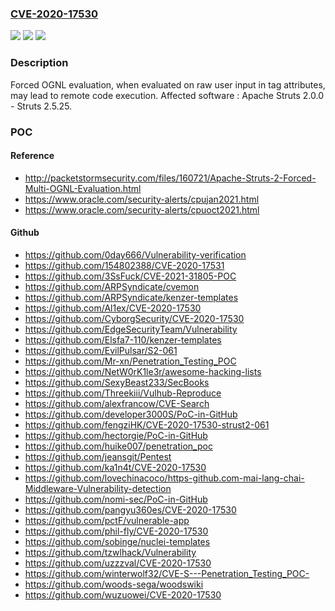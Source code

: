 ### [CVE-2020-17530](https://cve.mitre.org/cgi-bin/cvename.cgi?name=CVE-2020-17530)
![](https://img.shields.io/static/v1?label=Product&message=Apache%20Struts&color=blue)
![](https://img.shields.io/static/v1?label=Version&message=n%2Fa&color=blue)
![](https://img.shields.io/static/v1?label=Vulnerability&message=Remote%20Code%20Execution&color=brighgreen)

### Description

Forced OGNL evaluation, when evaluated on raw user input in tag attributes, may lead to remote code execution. Affected software : Apache Struts 2.0.0 - Struts 2.5.25.

### POC

#### Reference
- http://packetstormsecurity.com/files/160721/Apache-Struts-2-Forced-Multi-OGNL-Evaluation.html
- https://www.oracle.com/security-alerts/cpujan2021.html
- https://www.oracle.com/security-alerts/cpuoct2021.html

#### Github
- https://github.com/0day666/Vulnerability-verification
- https://github.com/154802388/CVE-2020-17531
- https://github.com/3SsFuck/CVE-2021-31805-POC
- https://github.com/ARPSyndicate/cvemon
- https://github.com/ARPSyndicate/kenzer-templates
- https://github.com/Al1ex/CVE-2020-17530
- https://github.com/CyborgSecurity/CVE-2020-17530
- https://github.com/EdgeSecurityTeam/Vulnerability
- https://github.com/Elsfa7-110/kenzer-templates
- https://github.com/EvilPulsar/S2-061
- https://github.com/Mr-xn/Penetration_Testing_POC
- https://github.com/NetW0rK1le3r/awesome-hacking-lists
- https://github.com/SexyBeast233/SecBooks
- https://github.com/Threekiii/Vulhub-Reproduce
- https://github.com/alexfrancow/CVE-Search
- https://github.com/developer3000S/PoC-in-GitHub
- https://github.com/fengziHK/CVE-2020-17530-strust2-061
- https://github.com/hectorgie/PoC-in-GitHub
- https://github.com/huike007/penetration_poc
- https://github.com/jeansgit/Pentest
- https://github.com/ka1n4t/CVE-2020-17530
- https://github.com/lovechinacoco/https-github.com-mai-lang-chai-Middleware-Vulnerability-detection
- https://github.com/nomi-sec/PoC-in-GitHub
- https://github.com/pangyu360es/CVE-2020-17530
- https://github.com/pctF/vulnerable-app
- https://github.com/phil-fly/CVE-2020-17530
- https://github.com/sobinge/nuclei-templates
- https://github.com/tzwlhack/Vulnerability
- https://github.com/uzzzval/CVE-2020-17530
- https://github.com/winterwolf32/CVE-S---Penetration_Testing_POC-
- https://github.com/woods-sega/woodswiki
- https://github.com/wuzuowei/CVE-2020-17530

